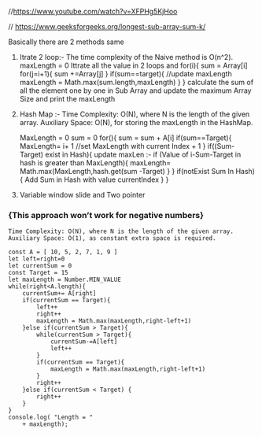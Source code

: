 //https://www.youtube.com/watch?v=XFPHg5KjHoo

// https://www.geeksforgeeks.org/longest-sub-array-sum-k/

Basically there are 2 methods same 
1. Itrate 2 loop:-
     The time complexity of the Naive method is O(n^2).
     maxLength = 0 
     Ittrate all the value in 2 loops and 
     for(i){
         sum = Array[i]
         for(j=i+1){
             sum +=Array[j]
         }
         if(sum==target){
             //update maxLength
             maxLength = Math.max(sum.length,maxLength)
         }
     }
     calculate the sum of all the element one by one in Sub Array and update the maximum Array Size and print the maxLength
2. Hash Map  :- 
    Time Complexity: O(N), where N is the length of the given array.
    Auxiliary Space: O(N), for storing the maxLength in the HashMap.

    MaxLength = 0
    sum = 0
    for(){
        sum = sum + A[i]
        if(sum==Target){
            MaxLength= i+ 1 //set MaxLength with current Index + 1 
        }
        if((Sum-Target) exist in Hash){
            update maxLen :- 
            if (Value of i-Sum-Target in hash is greater than MaxLength){
                maxLength= Math.max(MaxLength,hash.get(sum -Target)
            }
        }
        if(notExist Sum In Hash){
            Add Sum in Hash with value currentIndex
        }
    }
3. Variable window slide and Two pointer 
### {This approach won’t work for negative numbers}
    Time Complexity: O(N), where N is the length of the given array.
    Auxiliary Space: O(1), as constant extra space is required.

    const A = [ 10, 5, 2, 7, 1, 9 ]
    let left=right=0
    let currentSum = 0
    const Target = 15
    let maxLength = Number.MIN_VALUE
    while(right<A.length){
        currentSum+= A[right]
        if(currentSum == Target){
            left++
            right++
            maxLength = Math.max(maxLength,right-left+1)
        }else if(currentSum > Target){
            while(currentSum > Target){
                currentSum-=A[left]
                left++
            }
            if(currentSum == Target){
                maxLength = Math.max(maxLength,right-left+1)
            }
            right++
        }else if(currentSum < Target) {
            right++
        }
    }
    console.log( "Length = "
        + maxLength);
